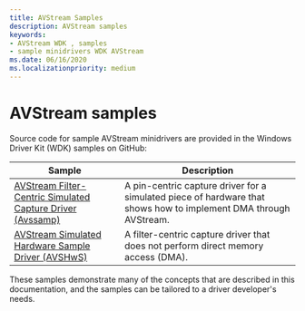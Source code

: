 ```yaml
---
title: AVStream Samples
description: AVStream samples
keywords:
- AVStream WDK , samples
- sample minidrivers WDK AVStream
ms.date: 06/16/2020
ms.localizationpriority: medium
---
```


# AVStream samples

Source code for sample AVStream minidrivers are provided in the Windows Driver Kit (WDK) samples on GitHub:

| Sample | Description |
|--|--|
| [AVStream Filter-Centric Simulated Capture Driver (Avssamp)](/samples/microsoft/windows-driver-samples/avstream-filter-centric-simulated-capture-sample-driver-avssamp/) | A pin-centric capture driver for a simulated piece of hardware that shows how to implement DMA through AVStream. |
| [AVStream Simulated Hardware Sample Driver (AVSHwS)](/samples/microsoft/windows-driver-samples/avstream-simulated-hardware-sample-driver-avshws/) | A filter-centric capture driver that does not perform direct memory access (DMA). |

These samples demonstrate many of the concepts that are described in this documentation, and the samples can be tailored to a driver developer's needs.
